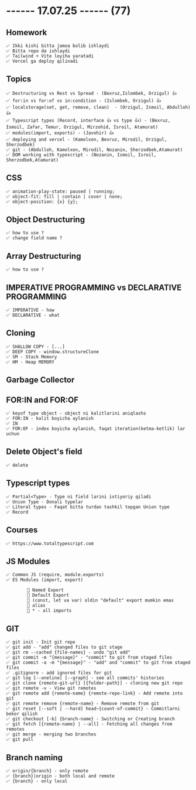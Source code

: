 # ------ 17.07.25 ------ (77)

## Homework

    ✅ Ikki kishi bitta jamoa bolib ishlaydi
    ✅ Bitta repo da ishlaydi
    ✅ Tailwind + Vite loyiha yaratadi
    ✅ Vercel ga deploy qilinadi

## Topics

    ✅ Destructuring vs Rest vs Spread - (Bexruz,Islombek, Orzigul) 👍
    ✅ for:in vs for:of vs in:condition - (Islombek, Orzigul) 👍
    ✅ localstorage(set, get, remove, clean)  - (Orzigul, Ismoil, Abdulloh) 👍
    ✅ Typescript types (Record, interface 👍 vs type 👍) - (Bexruz,  Ismoil, Zafar, Temur, Orzigul, Mirzohid, Isroil, Atamurat)
    ✅ modules(import, exports) - (Javohir) 👍
    ✅ deploying and vercel - (Kamolxon, Bexruz, Mirodil, Orzigul, Sherzodbek)
    ✅ git - (Abdulloh, Kamolxon, Mirodil, Nozanin, Sherzodbek,Atamurat)
    ✅ DOM working with typescript - (Nozanin, Ismoil, Isroil, Sherzodbek,Atamurat)

## CSS

    ✅ animation-play-state: paused | running;
    ✅ object-fit: fill | contain | cover | none;
    ✅ object-position: {x} {y};

## Object Destructuring

    ✅ how to use ?
    ✅ change field name ?

## Array Destructuring

    ✅ how to use ?

## IMPERATIVE PROGRAMMING vs DECLARATIVE PROGRAMMING

    ✅ IMPERATIVE - how
    ✅ DECLARATIVE - what

## Cloning

    ✅ SHALLOW COPY - [...]
    ✅ DEEP COPY - window.structureClone
    ✅ SM - Stack Memory
    ✅ HM - Heap MEMORY

## Garbage Collector

## FOR:IN and FOR:OF

    ✅ keyof type object - object ni kalitlarini aniqlashs
    ✅ FOR:IN - kalit boyicha aylanish
    ✅ IN
    ✅ FOR:OF - index boyicha aylanish, faqat iteration(ketma-ketlik) lar uchun

## Delete Object's field

    ✅ delete

## Typescript types

    ✅ Partial<Type> - Type ni field larini ixtiyoriy qiladi
    ✅ Union Type - Donali typelar
    ✅ Literal types - Faqat bitta turdan tashkil topgan Union type
    ✅ Record

## Courses

    ✅ https://www.totaltypescript.com

## JS Modules

    ✅ Common JS (require, module.exports)
    ✅ ES Modules (import, export)

            🎁 Named Export
            🎁 Default Export
            🎁 (const, let va var) oldin "default" export mumkin emas
            🎁 alias
            🎁 * - all imports

## GIT

    ✅ git init - Init git repo
    ✅ git add - "add" changed files to git stage
    ✅ git rm --cached {file-names} - undo "git add"
    ✅ git commit -m "{message}" - "commit" to git from staged files
    ✅ git commit -a -m "{message}" - "add" and "commit" to git from staged files
    ✅ .gitignore - add ignored files for git
    ✅ git log [--oneline] [--graph] - see all commits' histories
    ✅ git clone {remote-git-url} [{folder-path}] - cloning new git repo
    ✅ git remote -v - View git remotes
    ✅ git remote add {remote-name} {remote-repo-link} - Add remote into git
    ✅ git remote remove {remote-name} - Remove remote from git
    ✅ git reset [--soft | --hard] head~{count-of-commit} - Commitlarni bekor qilish
    ✅ git checkout [-b] {branch-name} - Switching or Creating branch
    ✅ git fetch [{remote-name} | --all] - Fetching all changes from remotes
    ✅ git merge - merging two branches
    ✅ git pull

## Branch naming

    ✅ origin/{branch} - only remote
    ✅ {branch}|origin - both local and remote
    ✅ {branch} - only local
